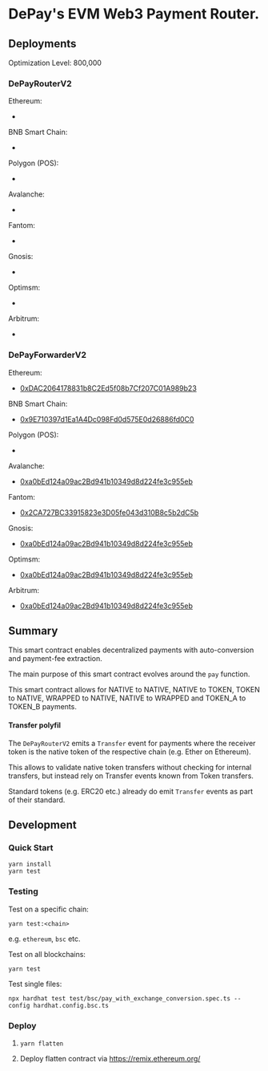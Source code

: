 # DePay's EVM Web3 Payment Router.

## Deployments

Optimization Level: 800,000

### DePayRouterV2

Ethereum:
- [](https://etherscan.io/address/)

BNB Smart Chain:
- [](https://bscscan.com/address/)

Polygon (POS):
- [](https://polygonscan.com/address/)

Avalanche:
- [](https://snowtrace.io/address/)

Fantom:
- [](https://ftmscan.com/address/)

Gnosis:
- [](https://gnosisscan.io/address/)

Optimsm:
- [](https://optimistic.etherscan.io/address/)

Arbitrum:
- [](https://arbiscan.io/address/)

### DePayForwarderV2

Ethereum:
- [0xDAC2064178831b8C2Ed5f08b7Cf207C01A989b23](https://etherscan.io/address/0xDAC2064178831b8C2Ed5f08b7Cf207C01A989b23)

BNB Smart Chain:
- [0x9E710397d1Ea1A4Dc098Fd0d575E0d26886fd0C0](https://bscscan.com/address/0x9E710397d1Ea1A4Dc098Fd0d575E0d26886fd0C0)

Polygon (POS):
- [](https://polygonscan.com/address/)

Avalanche:
- [0xa0bEd124a09ac2Bd941b10349d8d224fe3c955eb](https://snowtrace.io/address/0xa0bEd124a09ac2Bd941b10349d8d224fe3c955eb)

Fantom:
- [0x2CA727BC33915823e3D05fe043d310B8c5b2dC5b](https://ftmscan.com/address/0x2CA727BC33915823e3D05fe043d310B8c5b2dC5b)

Gnosis:
- [0xa0bEd124a09ac2Bd941b10349d8d224fe3c955eb](https://gnosisscan.io/address/0xa0bEd124a09ac2Bd941b10349d8d224fe3c955eb)

Optimsm: 
- [0xa0bEd124a09ac2Bd941b10349d8d224fe3c955eb](https://optimistic.etherscan.io/address/0xa0bEd124a09ac2Bd941b10349d8d224fe3c955eb)

Arbitrum:
- [0xa0bEd124a09ac2Bd941b10349d8d224fe3c955eb](https://arbiscan.io/address/0xa0bEd124a09ac2Bd941b10349d8d224fe3c955eb)

## Summary

This smart contract enables decentralized payments with auto-conversion and payment-fee extraction.

The main purpose of this smart contract evolves around the `pay` function.

This smart contract allows for NATIVE to NATIVE, NATIVE to TOKEN, TOKEN to NATIVE, WRAPPED to NATIVE, NATIVE to WRAPPED and TOKEN_A to TOKEN_B payments.

#### Transfer polyfil

The `DePayRouterV2` emits a `Transfer` event for payments where the receiver token is the native token of the respective chain (e.g. Ether on Ethereum).

This allows to validate native token transfers without checking for internal transfers, but instead rely on Transfer events known from Token transfers.

Standard tokens (e.g. ERC20 etc.) already do emit `Transfer` events as part of their standard.

## Development

### Quick Start

```
yarn install
yarn test
```

### Testing

Test on a specific chain:
```
yarn test:<chain>
```

e.g. `ethereum`, `bsc` etc.

Test on all blockchains:

```
yarn test
```

Test single files:

```
npx hardhat test test/bsc/pay_with_exchange_conversion.spec.ts --config hardhat.config.bsc.ts
```

### Deploy

1. `yarn flatten`

2. Deploy flatten contract via https://remix.ethereum.org/

